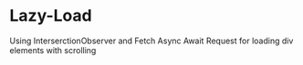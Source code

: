 # Lazy-Load
Using InterserctionObserver and Fetch Async Await Request for loading div elements with scrolling
